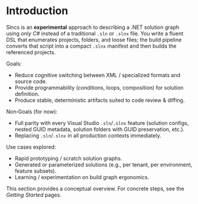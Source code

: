 # Introduction

Slncs is an **experimental** approach to describing a .NET solution graph using *only C#* instead of a traditional `.sln` or `.slnx` file. You write a fluent DSL that enumerates projects, folders, and loose files; the build pipeline converts that script into a compact `.slnx` manifest and then builds the referenced projects.

Goals:
- Reduce cognitive switching between XML / specialized formats and source code.
- Provide programmability (conditions, loops, composition) for solution definition.
- Produce stable, deterministic artifacts suited to code review & diffing.

Non‑Goals (for now):
- Full parity with every Visual Studio `.sln`/`.slnx` feature (solution configs, nested GUID metadata, solution folders with GUID preservation, etc.).
- Replacing `.sln`/`.slnx` in all production contexts immediately.

Use cases explored:
- Rapid prototyping / scratch solution graphs.
- Generated or parameterized solutions (e.g., per tenant, per environment, feature subsets).
- Learning / experimentation on build graph ergonomics.

This section provides a conceptual overview. For concrete steps, see the *Getting Started* pages.
